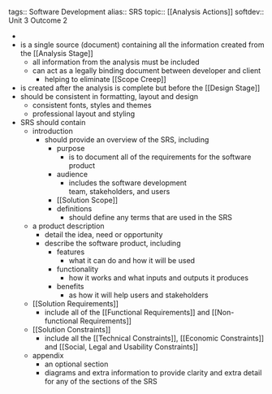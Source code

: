 tags:: Software Development
alias:: SRS
topic:: [[Analysis Actions]]
softdev:: Unit 3 Outcome 2

-
- is a single source (document) containing all the information created from the [[Analysis Stage]]
	- all information from the analysis must be included
	- can act as a legally binding document between developer and client
		- helping to eliminate [[Scope Creep]]
- is created after the analysis is complete but before the [[Design Stage]]
- should be consistent in formatting, layout and design
	- consistent fonts, styles and themes
	- professional layout and styling
- SRS should contain
	- introduction
		- should provide an overview of the SRS, including
			- purpose
				- is to document all of the requirements for the software product
			- audience
				- includes the software development team, stakeholders, and users
			- [[Solution Scope]]
			- definitions
				- should define any terms that are used in the SRS
	- a product description
		- detail the idea, need or opportunity
		- describe the software product, including
			- features
				- what it can do and how it will be used
			- functionality
				- how it works and what inputs and outputs it produces
			- benefits
				- as how it will help users and stakeholders
	- [[Solution Requirements]]
		- include all of the [[Functional Requirements]] and [[Non-functional Requirements]]
	- [[Solution Constraints]]
		- include all the [[Technical Constraints]], [[Economic Constraints]] and [[Social, Legal and Usability Constraints]]
	- appendix
		- an optional section
		- diagrams and extra information to provide clarity and extra detail for any of the sections of the SRS
